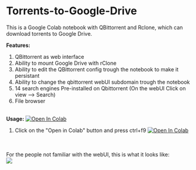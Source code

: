 # Torrents-to-Google-Drive
This is a Google Colab notebook with QBittorrent and Rclone, which can download torrents to Google Drive.

<b>Features:</b>
1. QBittorrent as web interface
2. Ability to mount Google Drive with rClone
3. Ability to edit the QBittorrent config trough the notebook to make it persistant
4. Ability to change the qbittorrent webUI subdomain trough the notebook
4. 14 search engines Pre-installed on Qbittorrent (On the webUI Click on view --> Search)
5. File browser

<br><b>Usage:</b>
<a href="https://colab.research.google.com/github/thim0o/Google-Colab-QBittorrent/blob/master/Qbitt.ipynb" target="_parent\"><img src="https://colab.research.google.com/assets/colab-badge.svg" alt="Open In Colab"/></a>
<br>
1. Click on the "Open in Colab" button and press ctrl+f9
<a href="https://colab.research.google.com/github/thim0o/Google-Colab-QBittorrent/blob/master/Qbitt.ipynb" target="_parent\"><img src="https://colab.research.google.com/assets/colab-badge.svg" alt="Open In Colab"/></a>
<br>
<br>
For the people not familiar with the webUI, this is what it looks like:<br>
<img src="https://i.snag.gy/ZAg2PS.jpg">
